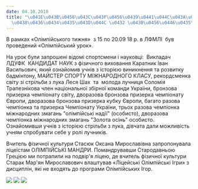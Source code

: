 ```yaml
---
date: 04.10.2018
title: "\u041E\u043B\u0456\u043C\u043F\u0456\u0439\u0441\u044C\u043A\u0438\u0439 \u0442\
  \u0438\u0436\u0434\u0435\u043D\u044C \u0432 \u043B\u0456\u0446\u0435\u0457"
---
```

В рамках «Олімпійського тижня»  з 15 по 20.09 18 р. в ЛФМЛІ  був проведений «Олімпійський урок».

На урок були запрошені відомі спортсмени і науковці:  Викладач ЛДУФК  КАНДИДАТ НАУК з фізичного виховання Каратник Іван Васильович, який ознайомив учнів з історією виникнення та розвитку бадмінтону, МАЙСТЕР СПОРТУ МІЖНАРОДНОГО КЛАСУ, рекордсменка світу зі стрільби з лука Леся Шах  та  молода лучниця Соломія Трапезнікова член національної збірної команди України, бронзова призерка чемпіонату світу, дворазова бронзова призерка чемпіонату Європи, дворазова бронзова призерка кубку Європи, багато разова чемпіонка та призерка Чемпіонату України, трьох разова чемпіонка міжнародних змагань "олімпійські надії" (особисто), дворазова чемпіонка міжнародних змагань "Золота осінь" особисто.  Ознайомивши учнів з історією стрільби з лука, дівчата дали можливість учням спробувати себе у ролі лучників.

Вчитель фізичної культури Стасюк Оксана Мирославівна запропонувала ліцеїстам ОЛІМПІЙСЬКІ МАНДРИ. Помандрувавши Стародавньою Грецією ми потрапили на подвір'я ліцею, де вчитель фізичної культури Старак Мар'ян Мирославович влаштував «Ліцейські Олімпійські Ігри» з дисциплін, які не входять до програми Олімпійських Ігор.

![](/files/олімпійський-тиждень-olimp1.jpg)
![](/files/олімпійський-тиждень-olimp3.jpg)
![](/files/олімпійський-тиждень-olimp2.jpg)